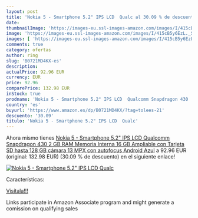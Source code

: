 ```yaml
---
layout: post
title: 'Nokia 5 - Smartphone 5.2" IPS LCD  Qualc al 30.09 % de descuento'
date: 
thumbnailImage: 'https://images-eu.ssl-images-amazon.com/images/I/415cB5y6EzL._SL200_.jpg'
image: 'https://images-eu.ssl-images-amazon.com/images/I/415cB5y6EzL._SL200_.jpg'
images: [ 'https://images-eu.ssl-images-amazon.com/images/I/415cB5y6EzL._SL200_.jpg' ]
comments: true
category: ofertas
author: ring
slug: 'B0721MD4KX-es'
description:
actualPrice: 92.96 EUR
currency: EUR
price: 92.96
comparePrice: 132.98 EUR
inStock: true
prodname: 'Nokia 5 - Smartphone 5.2" IPS LCD  Qualcomm Snapdragon 430  2 GB RAM  Memoria Interna 16 GB Ampliable con Tarjeta SD hasta 128 GB  cámara 13 MPX con autofocus  Android   Azul'
country: 'es'
buyurl: 'https://www.amazon.es/dp/B0721MD4KX/?tag=tolees-21'
descuento: '30.09'
titulo: 'Nokia 5 - Smartphone 5.2" IPS LCD  Qualc'
---
```


Ahora mismo tienes [Nokia 5 - Smartphone 5.2" IPS LCD  Qualcomm Snapdragon 430  2 GB RAM  Memoria Interna 16 GB Ampliable con Tarjeta SD hasta 128 GB  cámara 13 MPX con autofocus  Android   Azul](https://www.amazon.es/dp/B0721MD4KX/?tag=tolees-21) a 92.96 EUR (original: 132.98 EUR) (30.09 %  de descuento) en el siguiente enlace!

[![Nokia 5 - Smartphone 5.2" IPS LCD  Qualc](https://images-eu.ssl-images-amazon.com/images/I/415cB5y6EzL._SL200_.jpg)](https://www.amazon.es/dp/B0721MD4KX/?tag=tolees-21)

Características:


[Visítala!!!](https://www.amazon.es/dp/B0721MD4KX/?tag=tolees-21)

Links participate in Amazon Associate program and might generate a comission on qualifying sales
